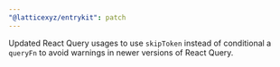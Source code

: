 ```yaml
---
"@latticexyz/entrykit": patch
---
```


Updated React Query usages to use `skipToken` instead of conditional a `queryFn` to avoid warnings in newer versions of React Query.
